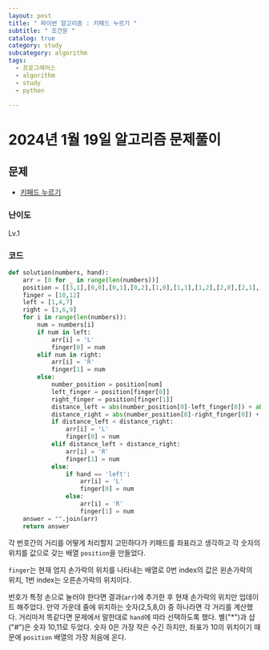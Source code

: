 ```yaml
---
layout: post
title: " 파이썬 알고리즘 : 키패드 누르기 "
subtitle: " 조건문 "
catalog: true
category: study
subcategory: algorithm
tags:
  - 프로그래머스
  - algorithm
  - study
  - python

---
```


# 2024년 1월 19일 알고리즘 문제풀이

## 문제

- [키패드 누르기](https://school.programmers.co.kr/learn/courses/30/lessons/67256)

### 난이도

Lv.1

### 코드

```python
def solution(numbers, hand):
    arr = [0 for _ in range(len(numbers))]
    position = [[3,1],[0,0],[0,1],[0,2],[1,0],[1,1],[1,2],[2,0],[2,1],[2,2],[3,0],False,[3,2]]
    finger = [10,12]
    left = [1,4,7]
    right = [3,6,9]
    for i in range(len(numbers)):
        num = numbers[i]
        if num in left:
            arr[i] = 'L'
            finger[0] = num
        elif num in right:
            arr[i] = 'R'
            finger[1] = num
        else:
            number_position = position[num]
            left_finger = position[finger[0]]
            right_finger = position[finger[1]]
            distance_left = abs(number_position[0]-left_finger[0]) + abs(number_position[1]-left_finger[1])
            distance_right = abs(number_position[0]-right_finger[0]) + abs(number_position[1]-right_finger[1])
            if distance_left < distance_right:
                arr[i] = 'L'
                finger[0] = num
            elif distance_left > distance_right:
                arr[i] = 'R'
                finger[1] = num
            else:
                if hand == 'left':
                    arr[i] = 'L'
                    finger[0] = num
                else:
                    arr[i] = 'R'
                    finger[1] = num
    answer = "".join(arr)
    return answer
```

 

각 번호간의 거리를 어떻게 처리할지 고민하다가 키패드를 좌표라고 생각하고 각 숫자의 위치를 값으로 갖는 배열 `position`을 만들었다.

`finger`는 현재 엄지 손가락의 위치를 나타내는 배열로 0번 index의 값은 왼손가락의 위치, 1번 index는 오른손가락의 위치이다.

번호가 특정 손으로 눌러야 한다면 결과(`arr`)에 추가한 후 현재 손가락의 위치만 업데이트 해주었다. 만약 가운데 줄에 위치하는 숫자(2,5,8,0) 중 하나라면 각 거리를 계산했다. 거리마저 똑같다면 문제에서 말한대로 `hand`에 따라 선택하도록 했다. 별("*")과 샵("#")은 숫자 10,11로 두었다. 숫자 0은 가장 작은 수긴 하지만, 좌표가 10의 위치이기 때문에 `position` 배열의 가장 처음에 온다.